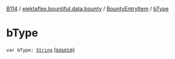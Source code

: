 [B114](../../index.md) / [ejektaflex.bountiful.data.bounty](../index.md) / [BountyEntryItem](index.md) / [bType](./b-type.md)

# bType

`var bType: `[`String`](https://kotlinlang.org/api/latest/jvm/stdlib/kotlin/-string/index.html) [(source)](https://github.com/ejektaflex/Bountiful/tree/develop/src/main/kotlin/ejektaflex/bountiful/data/bounty/BountyEntryItem.kt#L19)